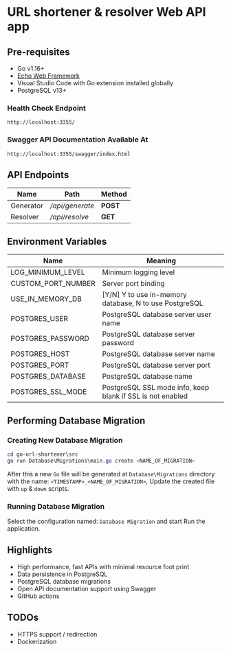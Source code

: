 # URL shortener & resolver Web API app

## Pre-requisites
- Go v1.16+
- [Echo Web Framework](https://echo.labstack.com)
- Visual Studio Code with Go extension installed globally
- PostgreSQL v13+

### Health Check Endpoint
```
http://localhost:3355/
```
### Swagger API Documentation Available At
```
http://localhost:3355/swagger/index.html
```
## API Endpoints
| Name  | Path | Method |
|-------|------|--------|
| Generator | */api/generate* | **POST** |
| Resolver | */api/resolve* | **GET** |

## Environment Variables
| Name  | Meaning |
|-------|---------|
| LOG_MINIMUM_LEVEL | Minimum logging level |
| CUSTOM_PORT_NUMBER | Server port binding |
| USE_IN_MEMORY_DB | [Y/N] Y to use in-memory database, N to use PostgreSQL |
| POSTGRES_USER | PostgreSQL database server user name |
| POSTGRES_PASSWORD | PostgreSQL database server password |
| POSTGRES_HOST | PostgreSQL database server name |
| POSTGRES_PORT | PostgreSQL database server port |
| POSTGRES_DATABASE | PostgreSQL database name |
| POSTGRES_SSL_MODE | PostgreSQL SSL mode info, keep blank if SSL is not enabled |

## Performing Database Migration
### Creating New Database Migration
```powershell
cd go-url-shortener\src
go run Database\Migrations\main.go create <NAME_OF_MIGRATION>
```
After this a new `Go` file will be generated at `Database\Migrations` directory with the name: `<TIMESTAMP>_<NAME_OF_MIGRATION>`, Update the created file with `up` & `down` scripts.
### Running Database Migration
Select the configuration named: `Database Migration` and start Run the application.
## Highlights
- High performance, fast APIs with minimal resource foot print
- Data persistence in PostgreSQL
- PostgreSQL database migrations
- Open API documentation support using Swagger
- GitHub actions

## TODOs
- HTTPS support / redirection
- Dockerization